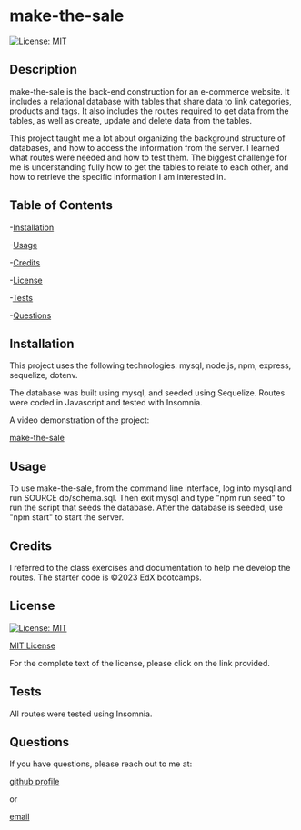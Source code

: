# make-the-sale

[![License: MIT](https://img.shields.io/badge/License-MIT-yellow.svg)](https://opensource.org/licenses/MIT)

## Description

make-the-sale is the back-end construction for an e-commerce website.  It includes a relational database with tables that share data to link categories, products and tags.  It also includes the routes required to get data from the tables, as well as create, update and delete data from the tables.

This project taught me a lot about organizing the background structure of databases, and how to access the information from the server.  I learned what routes were needed and how to test them. The biggest challenge for me is understanding fully how to get the tables to relate to each other, and how to retrieve the specific information I am interested in.

## Table of Contents

-[Installation](#Installation)

-[Usage](#Usage)

-[Credits](#Credits)

-[License](#License)

-[Tests](#Tests)

-[Questions](#Questions)

## Installation

This project uses the following technologies: mysql, node.js, npm, express, sequelize, dotenv.

The database was built using mysql, and seeded using Sequelize.  Routes were coded in Javascript and tested with Insomnia.

A video demonstration of the project:

[make-the-sale](https://watch.screencastify.com/v/jUWfaFV4ucotSFtNgJWV)

## Usage

To use make-the-sale, from the command line interface, log into mysql and run SOURCE db/schema.sql.  Then exit mysql and type "npm run seed" to run the script that seeds the database.  After the database is seeded, use "npm start" to start the server.
 
## Credits

I referred to the class exercises and documentation to help me develop the routes.  The starter code is ©2023 EdX bootcamps.

## License

[![License: MIT](https://img.shields.io/badge/License-MIT-yellow.svg)](https://opensource.org/licenses/MIT)
 
[MIT License](https://opensource.org/license/mit-0/)
 
For the complete text of the license, please click on the link provided.

## Tests

All routes were tested using Insomnia.

## Questions

If you have questions, please reach out to me at:

[github profile](github.com/lhardywilcox)

or

[email](motacycaryda@mac.com)
